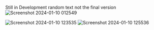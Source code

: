 Still in Development
random text not the final version
![Screenshot 2024-01-10 012549](https://github.com/im-divyanshu/myWebsite/assets/85323719/a6dd21ab-1c8f-4d5d-956f-e1eb6ffb1f43)

![Screenshot 2024-01-10 123535](https://github.com/im-divyanshu/myWebsite/assets/85323719/efdf914a-2881-4146-ba83-ba4d1b6f2d1e)
![Screenshot 2024-01-10 125536](https://github.com/im-divyanshu/myWebsite/assets/85323719/084e4bae-2c64-42e4-b07c-5a4d3e729d5a)